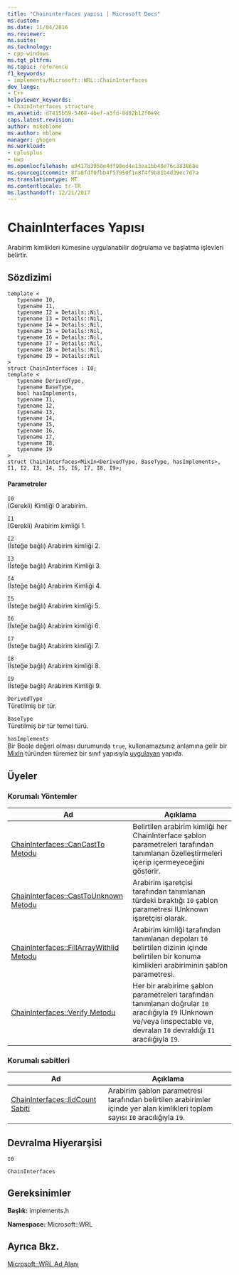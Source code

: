 ```yaml
---
title: "Chainınterfaces yapısı | Microsoft Docs"
ms.custom: 
ms.date: 11/04/2016
ms.reviewer: 
ms.suite: 
ms.technology:
- cpp-windows
ms.tgt_pltfrm: 
ms.topic: reference
f1_keywords:
- implements/Microsoft::WRL::ChainInterfaces
dev_langs:
- C++
helpviewer_keywords:
- ChainInterfaces structure
ms.assetid: d7415b59-5468-4bef-a3fd-8d82b12f0e9c
caps.latest.revision: 
author: mikeblome
ms.author: mblome
manager: ghogen
ms.workload:
- cplusplus
- uwp
ms.openlocfilehash: e9417b3950e4df98ed4e13ea1bb40e76c383868e
ms.sourcegitcommit: 8fa8fdf0fbb4f57950f1e8f4f9b81b4d39ec7d7a
ms.translationtype: MT
ms.contentlocale: tr-TR
ms.lasthandoff: 12/21/2017
---
```

# <a name="chaininterfaces-structure"></a>ChainInterfaces Yapısı
Arabirim kimlikleri kümesine uygulanabilir doğrulama ve başlatma işlevleri belirtir.  
  
## <a name="syntax"></a>Sözdizimi  
  
```  
template <  
   typename I0,  
   typename I1,  
   typename I2 = Details::Nil,  
   typename I3 = Details::Nil,  
   typename I4 = Details::Nil,  
   typename I5 = Details::Nil,  
   typename I6 = Details::Nil,  
   typename I7 = Details::Nil,  
   typename I8 = Details::Nil,  
   typename I9 = Details::Nil  
>  
struct ChainInterfaces : I0;  
template <  
   typename DerivedType,  
   typename BaseType,  
   bool hasImplements,  
   typename I1,  
   typename I2,  
   typename I3,  
   typename I4,  
   typename I5,  
   typename I6,  
   typename I7,  
   typename I8,  
   typename I9  
>  
struct ChainInterfaces<MixIn<DerivedType, BaseType, hasImplements>, I1, I2, I3, I4, I5, I6, I7, I8, I9>;  
```  
  
#### <a name="parameters"></a>Parametreler  
 `I0`  
 (Gerekli) Kimliği 0 arabirim.  
  
 `I1`  
 (Gerekli) Arabirim kimliği 1.  
  
 `I2`  
 (İsteğe bağlı) Arabirim kimliği 2.  
  
 `I3`  
 (İsteğe bağlı) Arabirim Kimliği 3.  
  
 `I4`  
 (İsteğe bağlı) Arabirim Kimliği 4.  
  
 `I5`  
 (İsteğe bağlı) Arabirim kimliği 5.  
  
 `I6`  
 (İsteğe bağlı) Arabirim kimliği 6.  
  
 `I7`  
 (İsteğe bağlı) Arabirim kimliği 7.  
  
 `I8`  
 (İsteğe bağlı) Arabirim kimliği 8.  
  
 `I9`  
 (İsteğe bağlı) Arabirim Kimliği 9.  
  
 `DerivedType`  
 Türetilmiş bir tür.  
  
 `BaseType`  
 Türetilmiş bir tür temel türü.  
  
 `hasImplements`  
 Bir Boole değeri olması durumunda `true`, kullanamazsınız anlamına gelir bir [MixIn](../windows/mixin-structure.md) türünden türemez bir sınıf yapısıyla [uygulayan](../windows/implements-structure.md) yapıda.  
  
## <a name="members"></a>Üyeler  
  
### <a name="protected-methods"></a>Korumalı Yöntemler  
  
|Ad|Açıklama|  
|----------|-----------------|  
|[ChainInterfaces::CanCastTo Metodu](../windows/chaininterfaces-cancastto-method.md)|Belirtilen arabirim kimliği her ChainInterface şablon parametreleri tarafından tanımlanan özelleştirmeleri içerip içermeyeceğini gösterir.|  
|[ChainInterfaces::CastToUnknown Metodu](../windows/chaininterfaces-casttounknown-method.md)|Arabirim işaretçisi tarafından tanımlanan türdeki bıraktığı `I0` şablon parametresi IUnknown işaretçisi olarak.|  
|[ChainInterfaces::FillArrayWithIid Metodu](../windows/chaininterfaces-fillarraywithiid-method.md)|Arabirim kimliği tarafından tanımlanan depoları `I0` belirtilen dizinin içinde belirtilen bir konuma kimlikleri arabiriminin şablon parametresi.|  
|[ChainInterfaces::Verify Metodu](../windows/chaininterfaces-verify-method.md)|Her bir arabirime şablon parametreleri tarafından tanımlanan doğrular `I0` aracılığıyla `I9` IUnknown ve/veya Iınspectable ve, devralan `I0` devraldığı `I1` aracılığıyla `I9`.|  
  
### <a name="protected-constants"></a>Korumalı sabitleri  
  
|Ad|Açıklama|  
|----------|-----------------|  
|[ChainInterfaces::IidCount Sabiti](../windows/chaininterfaces-iidcount-constant.md)|Arabirim şablon parametresi tarafından belirtilen arabirimler içinde yer alan kimlikleri toplam sayısı `I0` aracılığıyla `I9`.|  
  
## <a name="inheritance-hierarchy"></a>Devralma Hiyerarşisi  
 `I0`  
  
 `ChainInterfaces`  
  
## <a name="requirements"></a>Gereksinimler  
 **Başlık:** implements.h  
  
 **Namespace:** Microsoft::WRL  
  
## <a name="see-also"></a>Ayrıca Bkz.  
 [Microsoft::WRL Ad Alanı](../windows/microsoft-wrl-namespace.md)